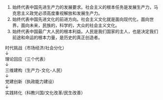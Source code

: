1. 始终代表中国先进生产力的发展要求。社会主义的根本任务是发展生产力，马克思主义政党必须高度重视解放和发展生产力。
2. 始终代表中国先进文化的前进方向。社会主义文化就是面向现代化，面向世界，面向未来，民族的，科学的，大众的社会主义文化。
3. 始终代表中国最广大人民的根本利益。人民是我们国家的主人，也是决定我们前途和命运的根本力量，是历史的真正创造者。




时代挑战（市场经济/社会分化）  
↓  
理论回应（三个代表）  
↓  
三维建构（生产力-文化-人民）  
↓  
党建创新（执政能力建设）  
↓  
实践转化（科教兴国/文化改革/民生改善）  

